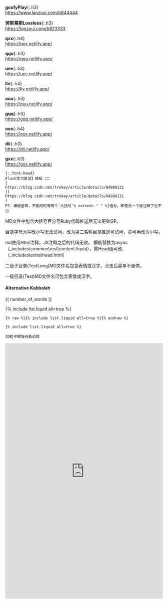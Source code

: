 ## 　
```tip
```
**goofyPlay**{:.h3}<br>
<https://www.lanzoui.com/b844444>

**劳斯莱斯Lossless**{:.h3}<br>
<https://lanzoui.com/b823333>

**qxx**{:.h4}<br>
<https://qxx.netlify.app/>

**qqu**{:.h3}<br>
<https://qqu.netlify.app/>

**uee**{:.h3}<br>
<https://uee.netlify.app/>

**llv**{:.h4}<br>
<https://llv.netlify.app/>

**ouu**{:.h3}<br>
<https://ouu.netlify.app/>

**gqq**{:.h3}<br>
<https://gqq.netlify.app/>

**oox**{:.h4}<br>
<https://oox.netlify.app/>

**dii**{:.h3}<br>
<https://dii.netlify.app/>

**gxx**{:.h3}<br>
<https://gxx.netlify.app/>
```danger
{:.font-head}
Flask学习笔记】模板（二
[
https://blog.csdn.net/trokey/article/details/84880131
](
https://blog.csdn.net/trokey/article/details/84880131
)
PS：模板里面，不能同时有两个`大括号`% extends " " %}语句，即使另一个被注释了也不行
```

MD文件中包含大括号百分号Ruby代码推送后无法更新GP。

目录字母大写改小写无法访问，改为第三名称目录推送可访问，亦可再改为小写。

md使用Html注释，JS注释之后的代码无效。
模板替换为async（_includes\common\rest\content.liquid），需Head级可改（_includes\extra\head.html）

二级子目录(TestLong)MD文件名包含表情或汉字，点击后菜单不悬停。

一级目录(Test)MD文件名可包含表情或汉字。

#### Alternative Kabbalah

{{ number_of_words }}

{% include list.liquid all=true %}

```
{% raw %}{% include list.liquid all=true %}{% endraw %}

{% include list.liquid all=true %}
```

```tip
3D粒子螺旋线条动效
```
<iframe width="100%" height="815px" id="iframe" src="https://www.17sucai.com/preview/1424582/2019-11-27/poc/index.html" frameborder="0"></iframe>
